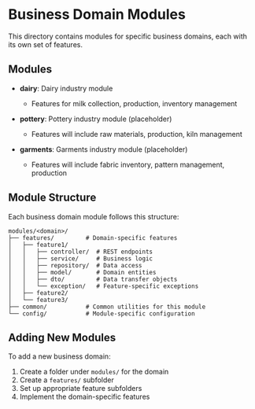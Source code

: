 # Business Domain Modules

This directory contains modules for specific business domains, each with its own set of features.

## Modules

- **dairy**: Dairy industry module
  - Features for milk collection, production, inventory management
  
- **pottery**: Pottery industry module (placeholder)
  - Features will include raw materials, production, kiln management
  
- **garments**: Garments industry module (placeholder)
  - Features will include fabric inventory, pattern management, production

## Module Structure

Each business domain module follows this structure:

```
modules/<domain>/
├── features/         # Domain-specific features
│   ├── feature1/
│   │   ├── controller/  # REST endpoints
│   │   ├── service/     # Business logic
│   │   ├── repository/  # Data access
│   │   ├── model/       # Domain entities
│   │   ├── dto/         # Data transfer objects
│   │   └── exception/   # Feature-specific exceptions
│   ├── feature2/
│   └── feature3/
├── common/           # Common utilities for this module
└── config/           # Module-specific configuration
```

## Adding New Modules

To add a new business domain:

1. Create a folder under `modules/` for the domain
2. Create a `features/` subfolder
3. Set up appropriate feature subfolders
4. Implement the domain-specific features 